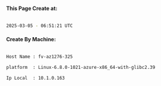 
   
#### This Page Create at:

```bash

2025-03-05 - 06:51:21 UTC

```

#### Create By Machine:

```bash

Host Name : fv-az1276-325

platform  : Linux-6.8.0-1021-azure-x86_64-with-glibc2.39

Ip Local  : 10.1.0.163

```

